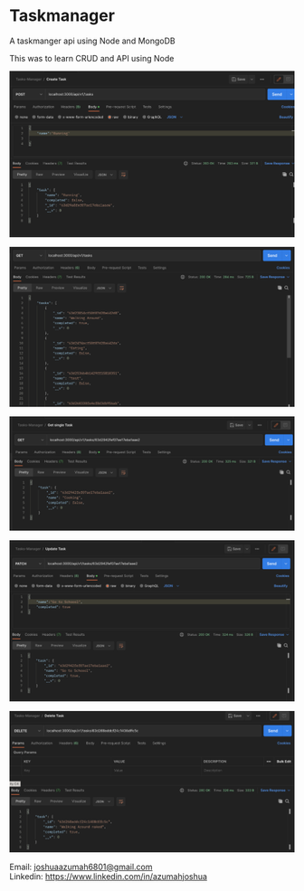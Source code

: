 # Taskmanager

A taskmanger api using Node and MongoDB

This was to learn CRUD and API using Node

![Create Task](/screenshots/create.png)

![Get All Task](/screenshots/getAlltask.png)

![Get Single Task](/screenshots/getSingleTask.png)

![Update Task](/screenshots/updateTask.png)

![Delete](/screenshots/deletetask.png)

Email: joshuaazumah6801@gmail.com <br/>
Linkedin: https://www.linkedin.com/in/azumahjoshua
